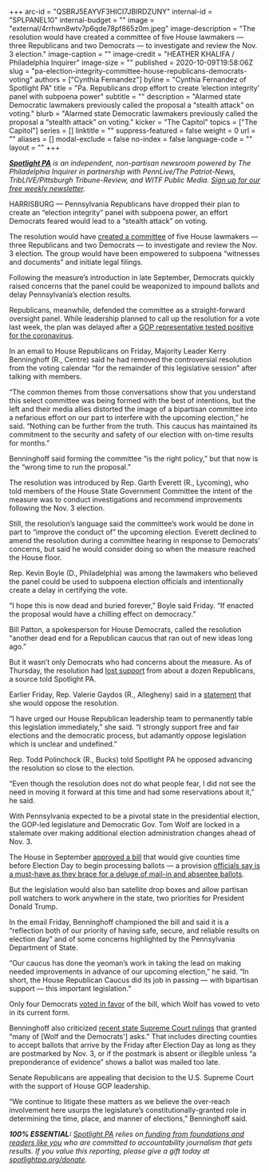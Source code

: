 +++
arc-id = "QSBRJ5EAYVF3HICI7JBIRDZUNY"
internal-id = "SPLPANEL10"
internal-budget = ""
image = "external/4rrhwn8wtv7p6qde78pf865z0m.jpeg"
image-description = "The resolution would have created a committee of five House lawmakers — three Republicans and two Democrats — to investigate and review the Nov. 3 election."
image-caption = ""
image-credit = "HEATHER KHALIFA / Philadelphia Inquirer"
image-size = ""
published = 2020-10-09T19:58:06Z
slug = "pa-election-integrity-committee-house-republicans-democrats-voting"
authors = ["Cynthia Fernandez"]
byline = "Cynthia Fernandez of Spotlight PA"
title = "Pa. Republicans drop effort to create ‘election integrity’ panel with subpoena power"
subtitle = ""
description = "Alarmed state Democratic lawmakers previously called the proposal a “stealth attack” on voting."
blurb = "Alarmed state Democratic lawmakers previously called the proposal a “stealth attack” on voting."
kicker = "The Capitol"
topics = ["The Capitol"]
series = []
linktitle = ""
suppress-featured = false
weight = 0
url = ""
aliases = []
modal-exclude = false
no-index = false
language-code = ""
layout = ""
+++

<a href="https://www.spotlightpa.org/"><i><b>Spotlight PA</b></i></a><i> is an independent, non-partisan newsroom powered by The Philadelphia Inquirer in partnership with PennLive/The Patriot-News, TribLIVE/Pittsburgh Tribune-Review, and WITF Public Media. </i><a href="https://www.spotlightpa.org/newsletters"><i>Sign up for our free weekly newsletter</i></a><i>.</i>

HARRISBURG — Pennsylvania Republicans have dropped their plan to create an “election integrity” panel with subpoena power, an effort Democrats feared would lead to a “stealth attack” on voting.

The resolution would have <a href="https://www.spotlightpa.org/news/2020/09/pa-election-integrity-committee-house-republicans-voting/">created a committee</a> of five House lawmakers — three Republicans and two Democrats — to investigate and review the Nov. 3 election. The group would have been empowered to subpoena “witnesses and documents” and initiate legal filings.

Following the measure’s introduction in late September, Democrats quickly raised concerns that the panel could be weaponized to impound ballots and delay Pennsylvania’s election results.

Republicans, meanwhile, defended the committee as a straight-forward oversight panel. While leadership planned to call up the resolution for a vote last week, the plan was delayed after a <a href="https://www.spotlightpa.org/news/2020/10/pa-house-republican-coronavirus-positive-rental-assistance-program-election-delays/" target=_blank>GOP representative tested positive for the coronavirus</a>.

In an email to House Republicans on Friday, Majority Leader Kerry Benninghoff (R., Centre) said he had removed the controversial resolution from the voting calendar “for the remainder of this legislative session” after talking with members.

“The common themes from those conversations show that you understand this select committee was being formed with the best of intentions, but the left and their media allies distorted the image of a bipartisan committee into a nefarious effort on our part to interfere with the upcoming election,” he said. “Nothing can be further from the truth. This caucus has maintained its commitment to the security and safety of our election with on-time results for months.”

<script src="https://www.spotlightpa.org/embed.js" async></script><div data-spl-embed-version="1" data-spl-src="https://www.spotlightpa.org/embeds/newsletter/"></div>

Benninghoff said forming the committee “is the right policy,” but that now is the “wrong time to run the proposal.”

The resolution was introduced by Rep. Garth Everett (R., Lycoming), who told members of the House State Government Committee the intent of the measure was to conduct investigations and recommend improvements following the Nov. 3 election.

Still, the resolution’s language said the committee’s work would be done in part to “improve the conduct of” the upcoming election. Everett declined to amend the resolution during a committee hearing in response to Democrats' concerns, but said he would consider doing so when the measure reached the House floor.

Rep. Kevin Boyle (D., Philadelphia) was among the lawmakers who believed the panel could be used to subpoena election officials and intentionally create a delay in certifying the vote.

“I hope this is now dead and buried forever,” Boyle said Friday. “If enacted the proposal would have a chilling effect on democracy.”

Bill Patton, a spokesperson for House Democrats, called the resolution “another dead end for a Republican caucus that ran out of new ideas long ago.”

But it wasn’t only Democrats who had concerns about the measure. As of Thursday, the resolution had <a href="https://www.spotlightpa.org/news/2020/10/pa-election-mail-ballots-counties-legislature-talks/">lost support</a> from about a dozen Republicans, a source told Spotlight PA.

Earlier Friday, Rep. Valerie Gaydos (R., Allegheny) said in a <a href="http://www.repgaydos.com/News/18421/Latest-News/Gaydos-Pledges-to-Support-Free-and-Fair-Elections---Lawmaker-opposes-questionable-House-%E2%80%98election-integrity%E2%80%99-legislation" target=_blank>statement</a> that she would oppose the resolution.

“I have urged our House Republican leadership team to permanently table this legislation immediately,” she said. “I strongly support free and fair elections and the democratic process, but adamantly oppose legislation which is unclear and undefined.”

Rep. Todd Polinchock (R., Bucks) told Spotlight PA he opposed advancing the resolution so close to the election.

“Even though the resolution does not do what people fear, I did not see the need in moving it forward at this time and had some reservations about it,” he said.

With Pennsylvania expected to be a pivotal state in the presidential election, the GOP-led legislature and Democratic Gov. Tom Wolf are locked in a stalemate over making additional election administration changes ahead of Nov. 3.

The House in September <a href="https://www.spotlightpa.org/news/2020/09/pa-election-reform-mail-ballots-voting-drop-boxes/" target=_blank>approved a bill</a> that would give counties time before Election Day to begin processing ballots — a provision <a href="https://www.spotlightpa.org/news/2020/10/pa-election-mail-ballots-counties-legislature-talks/">officials say is a must-have as they brace for a deluge of mail-in and absentee ballots</a>.

But the legislation would also ban satellite drop boxes and allow partisan poll watchers to work anywhere in the state, two priorities for President Donald Trump.

<script src="https://www.spotlightpa.org/embed.js" async></script><div data-spl-embed-version="1" data-spl-src="https://www.spotlightpa.org/embeds/donate/"></div>

In the email Friday, Benninghoff championed the bill and said it is a “reflection both of our priority of having safe, secure, and reliable results on election day” and of some concerns highlighted by the Pennsylvania Department of State.

“Our caucus has done the yeoman’s work in taking the lead on making needed improvements in advance of our upcoming election,” he said. “In short, the House Republican Caucus did its job in passing — with bipartisan support — this important legislation.”

Only four Democrats <a href="https://www.legis.state.pa.us/CFDOCS/Legis/RC/Public/rc_view_action2.cfm?sess_yr=2019&sess_ind=0&rc_body=H&rc_nbr=1573">voted in favor</a> of the bill, which Wolf has vowed to veto in its current form.

Benninghoff also criticized <a href="https://www.spotlightpa.org/news/2020/09/pa-election-november-supreme-court-mail-ballots-tom-wolf/" target=_blank>recent state Supreme Court rulings</a> that granted “many of [Wolf and the Democrats'] asks.” That includes directing counties to accept ballots that arrive by the Friday after Election Day as long as they are postmarked by Nov. 3, or if the postmark is absent or illegible unless “a preponderance of evidence” shows a ballot was mailed too late.

Senate Republicans are appealing that decision to the U.S. Supreme Court with the support of House GOP leadership.

“We continue to litigate these matters as we believe the over-reach involvement here usurps the legislature’s constitutionally-granted role in determining the time, place, and manner of elections,” Benninghoff said.

<i><b>100% ESSENTIAL:</b></i><i> </i><a href="https://www.spotlightpa.org/"><i>Spotlight PA</i></a><i> relies on</i><a href="https://www.spotlightpa.org/support"><i> funding from foundations and readers like you</i></a><i> who are committed to accountability journalism that gets results. If you value this reporting, please give a gift today at </i><a href="http://spotlightpa.org/donate"><i>spotlightpa.org/donate</i></a><i>.</i>
